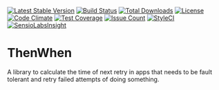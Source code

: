 [![Latest Stable Version](https://poser.pugx.org/serendipity_hq/then-when/v/stable)](https://packagist.org/packages/serendipity_hq/then-when)
[![Build Status](https://travis-ci.org/Aerendir/then-when.svg?branch=master)](https://travis-ci.org/Aerendir/then-when)
[![Total Downloads](https://poser.pugx.org/serendipity_hq/then-when/downloads)](https://packagist.org/packages/serendipity_hq/then-when)
[![License](https://poser.pugx.org/serendipity_hq/then-when/license)](https://packagist.org/packages/serendipity_hq/then-when)
[![Code Climate](https://codeclimate.com/github/Aerendir/then-when/badges/gpa.svg)](https://codeclimate.com/github/Aerendir/then-when)
[![Test Coverage](https://codeclimate.com/github/Aerendir/then-when/badges/coverage.svg)](https://codeclimate.com/github/Aerendir/then-when/coverage)
[![Issue Count](https://codeclimate.com/github/Aerendir/then-when/badges/issue_count.svg)](https://codeclimate.com/github/Aerendir/then-when)
[![StyleCI](https://styleci.io/repos/81574065/shield?branch=master)](https://styleci.io/repos/81574065)
[![SensioLabsInsight](https://insight.sensiolabs.com/projects/2ad9c37a-2014-4901-97a9-9a8d497ecd75/mini.png)](https://insight.sensiolabs.com/projects/2ad9c37a-2014-4901-97a9-9a8d497ecd75)

# ThenWhen

A library to calculate the time of next retry in apps that needs to be fault tolerant and retry failed attempts of doing
 something.
